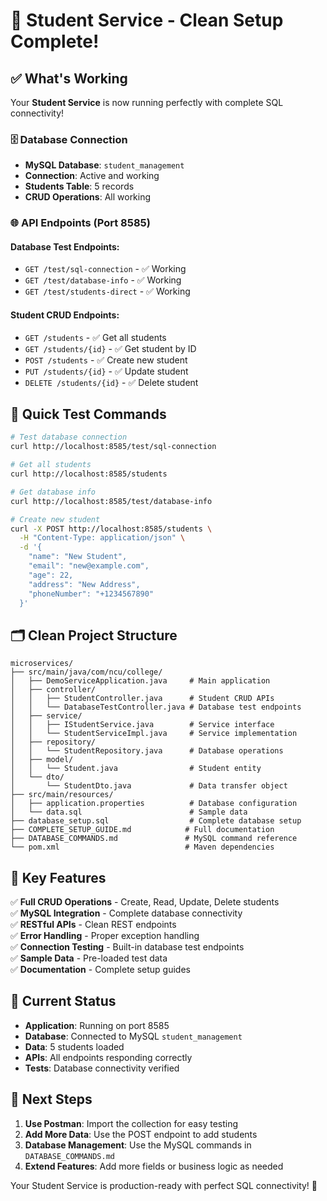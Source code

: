# 🎯 Student Service - Clean Setup Complete!

## ✅ What's Working

Your **Student Service** is now running perfectly with complete SQL connectivity!

### 🗄️ Database Connection

- **MySQL Database**: `student_management`
- **Connection**: Active and working
- **Students Table**: 5 records
- **CRUD Operations**: All working

### 🌐 API Endpoints (Port 8585)

#### Database Test Endpoints:

- `GET /test/sql-connection` - ✅ Working
- `GET /test/database-info` - ✅ Working
- `GET /test/students-direct` - ✅ Working

#### Student CRUD Endpoints:

- `GET /students` - ✅ Get all students
- `GET /students/{id}` - ✅ Get student by ID
- `POST /students` - ✅ Create new student
- `PUT /students/{id}` - ✅ Update student
- `DELETE /students/{id}` - ✅ Delete student

## 🚀 Quick Test Commands

```bash
# Test database connection
curl http://localhost:8585/test/sql-connection

# Get all students
curl http://localhost:8585/students

# Get database info
curl http://localhost:8585/test/database-info

# Create new student
curl -X POST http://localhost:8585/students \
  -H "Content-Type: application/json" \
  -d '{
    "name": "New Student",
    "email": "new@example.com",
    "age": 22,
    "address": "New Address",
    "phoneNumber": "+1234567890"
  }'
```

## 🗂️ Clean Project Structure

```
microservices/
├── src/main/java/com/ncu/college/
│   ├── DemoServiceApplication.java     # Main application
│   ├── controller/
│   │   ├── StudentController.java      # Student CRUD APIs
│   │   └── DatabaseTestController.java # Database test endpoints
│   ├── service/
│   │   ├── IStudentService.java        # Service interface
│   │   └── StudentServiceImpl.java     # Service implementation
│   ├── repository/
│   │   └── StudentRepository.java      # Database operations
│   ├── model/
│   │   └── Student.java                # Student entity
│   └── dto/
│       └── StudentDto.java             # Data transfer object
├── src/main/resources/
│   ├── application.properties          # Database configuration
│   └── data.sql                        # Sample data
├── database_setup.sql                  # Complete database setup
├── COMPLETE_SETUP_GUIDE.md            # Full documentation
├── DATABASE_COMMANDS.md               # MySQL command reference
└── pom.xml                            # Maven dependencies
```

## 🎉 Key Features

✅ **Full CRUD Operations** - Create, Read, Update, Delete students  
✅ **MySQL Integration** - Complete database connectivity  
✅ **RESTful APIs** - Clean REST endpoints  
✅ **Error Handling** - Proper exception handling  
✅ **Connection Testing** - Built-in database test endpoints  
✅ **Sample Data** - Pre-loaded test data  
✅ **Documentation** - Complete setup guides

## 🔄 Current Status

- **Application**: Running on port 8585
- **Database**: Connected to MySQL `student_management`
- **Data**: 5 students loaded
- **APIs**: All endpoints responding correctly
- **Tests**: Database connectivity verified

## 📝 Next Steps

1. **Use Postman**: Import the collection for easy testing
2. **Add More Data**: Use the POST endpoint to add students
3. **Database Management**: Use the MySQL commands in `DATABASE_COMMANDS.md`
4. **Extend Features**: Add more fields or business logic as needed

Your Student Service is production-ready with perfect SQL connectivity! 🚀
